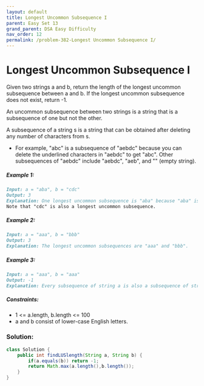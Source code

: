 ```yaml
---
layout: default
title: Longest Uncommon Subsequence I
parent: Easy Set 13
grand_parent: DSA Easy Difficulty
nav_order: 12
permalink: /problem-382-Longest Uncommon Subsequence I/
---
```

# Longest Uncommon Subsequence I
Given two strings a and b, return the length of the longest uncommon subsequence between a and b. If the longest uncommon subsequence does not exist, return -1.

An uncommon subsequence between two strings is a string that is a subsequence of one but not the other.

A subsequence of a string s is a string that can be obtained after deleting any number of characters from s.

* For example, "abc" is a subsequence of "aebdc" because you can delete the underlined characters in "aebdc" to get "abc". Other subsequences of "aebdc" include "aebdc", "aeb", and "" (empty string).

##### Example 1:
```markdown
Input: a = "aba", b = "cdc"
Output: 3
Explanation: One longest uncommon subsequence is "aba" because "aba" is a subsequence of "aba" but not "cdc".
Note that "cdc" is also a longest uncommon subsequence.
```
##### Example 2:
```markdown
Input: a = "aaa", b = "bbb"
Output: 3
Explanation: The longest uncommon subsequences are "aaa" and "bbb".
```
##### Example 3:
```markdown
Input: a = "aaa", b = "aaa"
Output: -1
Explanation: Every subsequence of string a is also a subsequence of string b. Similarly, every subsequence of string b is also a subsequence of string a.
```
##### Constraints:
* 1 <= a.length, b.length <= 100
* a and b consist of lower-case English letters.

### Solution:
```java
class Solution {
    public int findLUSlength(String a, String b) {
        if(a.equals(b)) return -1;
        return Math.max(a.length(),b.length());
    }
}
```